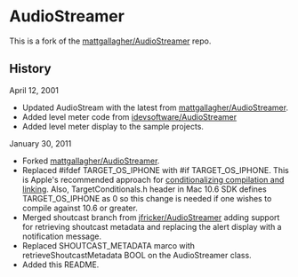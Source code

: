 AudioStreamer
=============

This is a fork of the [mattgallagher/AudioStreamer](https://github.com/mattgallagher/AudioStreamer) repo.

History
-------

April 12, 2001

  * Updated AudioStream with the latest from [mattgallagher/AudioStreamer](https://github.com/mattgallagher/AudioStreamer).
  * Added level meter code from [idevsoftware/AudioStreamer](https://github.com/idevsoftware/AudioStreamer)
  * Added level meter display to the sample projects.

January 30, 2011

  * Forked [mattgallagher/AudioStreamer](https://github.com/mattgallagher/AudioStreamer).
  * Replaced #ifdef TARGET_OS_IPHONE with #if TARGET_OS_IPHONE. This is Apple's recommended approach for [conditionalizing compilation and linking](http://developer.apple.com/library/ios/#documentation/Xcode/Conceptual/iphone_development/115-Configuring_Applications/configuring_applications.html#//apple_ref/doc/uid/TP40007959-CH19-SW3). Also, TargetConditionals.h header in Mac 10.6 SDK defines TARGET_OS_IPHONE as 0 so this change is needed if one wishes to compile against 10.6 or greater.
  * Merged shoutcast branch from [jfricker/AudioStreamer](https://github.com/jfricker/AudioStreamer) adding support for retrieving shoutcast metadata and replacing the alert display with a notification message.
  * Replaced SHOUTCAST_METADATA marco with retrieveShoutcastMetadata BOOL on the AudioStreamer class.
  * Added this README.